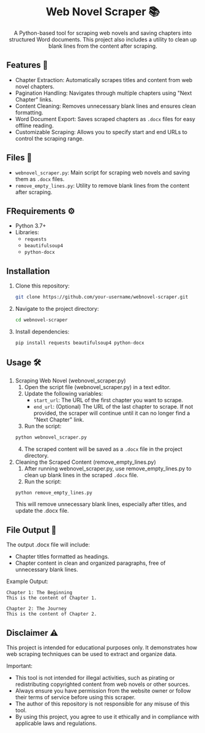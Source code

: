 <p align="center">
  <b><h1 align="center">Web Novel Scraper 📚</h1></b>
</p>

<p align="center">
A Python-based tool for scraping web novels and saving chapters into structured Word documents. This project also includes a utility to clean up blank lines from the content after scraping.
</p>

## Features 🚀

- Chapter Extraction: Automatically scrapes titles and content from web novel chapters.
- Pagination Handling: Navigates through multiple chapters using "Next Chapter" links.
- Content Cleaning: Removes unnecessary blank lines and ensures clean formatting.
- Word Document Export: Saves scraped chapters as `.docx` files for easy offline reading.
- Customizable Scraping: Allows you to specify start and end URLs to control the scraping range.

## Files 📂

- `webnovel_scraper.py`: Main script for scraping web novels and saving them as `.docx` files.
- `remove_empty_lines.py`: Utility to remove blank lines from the content after scraping.

## FRequirements ⚙️

- Python 3.7+
- Libraries:
	- `requests`
	- `beautifulsoup4`
	- `python-docx`

## Installation
1. Clone this repository:
	```bash
	git clone https://github.com/your-username/webnovel-scraper.git
	```
2. Navigate to the project directory:
	```bash
	cd webnovel-scraper
	```
3. Install dependencies:
	```bash
	pip install requests beautifulsoup4 python-docx
	```

## Usage 🛠️
1. Scraping Web Novel (webnovel_scraper.py)
	1. Open the script file (webnovel_scraper.py) in a text editor.
	2. Update the following variables:
		- `start_url`: The URL of the first chapter you want to scrape.
		- `end_url`: (Optional) The URL of the last chapter to scrape. If not provided, the scraper will continue until it can no longer find a "Next Chapter" link.
	3. Run the script:
	```bash
	python webnovel_scraper.py
	```
	4. The scraped content will be saved as a `.docx` file in the project directory.
2. Cleaning the Scraped Content (remove_empty_lines.py)
	1. After running webnovel_scraper.py, use remove_empty_lines.py to clean up blank lines in the scraped `.docx` file.
	2. Run the script:
	```bash
	python remove_empty_lines.py
	```
	This will remove unnecessary blank lines, especially after titles, and update the .docx file.
	
## File Output 📝
The output .docx file will include:
- Chapter titles formatted as headings.
- Chapter content in clean and organized paragraphs, free of unnecessary blank lines.

Example Output:
```text
Chapter 1: The Beginning
This is the content of Chapter 1.

Chapter 2: The Journey
This is the content of Chapter 2.
```
## Disclaimer ⚠️
This project is intended for educational purposes only. It demonstrates how web scraping techniques can be used to extract and organize data.

Important:
- This tool is not intended for illegal activities, such as pirating or redistributing copyrighted content from web novels or other sources.
- Always ensure you have permission from the website owner or follow their terms of service before using this scraper.
- The author of this repository is not responsible for any misuse of this tool.
- By using this project, you agree to use it ethically and in compliance with applicable laws and regulations.
